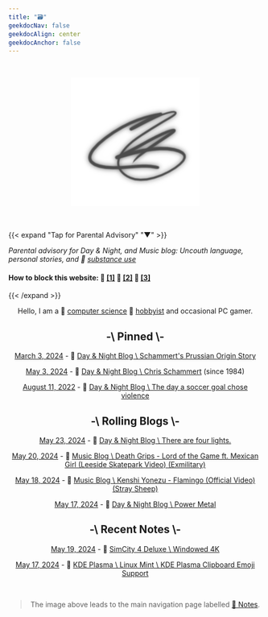 ```yaml
---
title: "🗃️"
geekdocNav: false
geekdocAlign: center
geekdocAnchor: false
---
```


<br />

<div style="text-align: center;">

[![crs](/crs_256x256_silver.png "Click here to Enter the Navigation Page")](pad)

<br />

</div>

{{< expand "Tap for Parental Advisory" "▼" >}}

_Parental advisory for Day & Night, and Music blog: Uncouth language, personal stories, and 🔗 [substance use](https://www.usa.gov/substance-abuse "USA.gov \ Find help for substance abuse")_

#### How to block this website: 🔗 [[1]](https://www.digitaltrends.com/computing/how-to-block-a-website/ "Digital Trends \ How to Block a Website") 🔗 [[2]](https://www.lifewire.com/how-to-block-a-website-4177078 "Lifewire \ How to Block a Website") 🔗 [[3]](https://www.wired.com/story/how-to-block-websites-chrome-firefox-ios-android/ "Wired \ How to Block Bad Websites—or Just Get Things Done")

{{< /expand >}}

<div style="text-align: center;">

Hello, I am a 🔗 [computer science](https://en.wikipedia.org/wiki/Computer_science "Wikipedia \ Computer Science") 🔗 [hobbyist](/About/csmertx "About \ Csmertx (Chris Schammert)" ) and occasional PC gamer.

</div>

<div style="text-align: center;">

## -\ Pinned \\-

<u>March 3, 2024</u> - 🔗 [Day & Night Blog \ Schammert's Prussian Origin Story](/Blog/daynight/2024/0324#schammerts-prussian-origin-story)

<u>May 3, 2024</u> - 🔗 [Day & Night Blog \ Chris Schammert](/Blog/daynight/2024/0524#chris-schammert "Day & Night Blog \ May 2024") (since 1984)

<u>August 11, 2022</u> - 🔗 [Day & Night Blog \ The day a soccer goal chose violence](/Blog/daynight/2022/0822#the-day-a-soccer-goal-chose-violence "Day & Night Blog \ August 2022")

## -\ Rolling Blogs \\-

<u>May 23, 2024</u> - 🔗 [Day & Night Blog \ There are four lights.](/Blog/daynight/2024/0524#there-are-four-lights "Day & Night Blog \ May 2024")

<u>May 20, 2024</u> - 🔗 [Music Blog \ Death Grips - Lord of the Game ft. Mexican Girl (Leeside Skatepark Video) (Exmilitary)](/Blog/music/2024/0524#death-grips---lord-of-the-game-ft-mexican-girl-leeside-skatepark-video-exmilitary "Music Blog \ May 2024")

<u>May 18, 2024</u> - 🔗 [Music Blog \ Kenshi Yonezu - Flamingo (Official Video) (Stray Sheep)](/Blog/music/2024/0524#kenshi-yonezu---flamingo-official-video-stray-sheep "Music Blog \ May 2024")

<u>May 17, 2024</u> - 🔗 [Day & Night Blog \ Power Metal](/Blog/daynight/2024/0524#power-metal "Day & Night Blog \ May 2024")


## -\ Recent Notes \\-

<u>May 19, 2024</u> - 🔗 [SimCity 4 Deluxe \ Windowed 4K](/Games/simcity_4_deluxe#steam-launch-options-windowed-4k "SimCity 4 Deluxe")

<u>May 17, 2024</u> - 🔗 [KDE Plasma \ Linux Mint \ KDE Plasma Clipboard Emoji Support](/Linux/DEs/kde_plasma#linux-mint--kde-plasma-clipboard-emoji-support "KDE Plasma")

<br />

> The image above leads to the main navigation page labelled [🔗 Notes](pad "Click here to Enter the Navigation Page").


<!-- This website comprises a patchwork of notes written over my 10+ years with Linux (+2 served apps). I also poked at DOS prompts as a youth (1988) before my high school typing and web design classes (1999-2001). Due to the rolling nature of open source and or free software, the notes may not align with the current timeline of the subject's software documentation. I mostly focus my efforts on edge cases as I find them. On top of that I have included a life story blog, and a music blog, which may appeal to a broader audience. The warning above is mostly for music lyrics, some life stories, and my occasional use of profanity. I was raised on a mixture of English dialects via family brought together by the U.S. Navy--hopefully my attempt at college English will improve with time. I accept pull requests and emails. No worries about time of day or night. I capitalize on Don't Disturb Modes, so anytime is a good time. My use of an Orca illustration is merely for entertainment purposes. The depiction of an Orca is not meant as a personal attack towards anyone, nor is it a prelude into a new Linux OS. Glory to the maintainers! And thank you for checking the source! -->